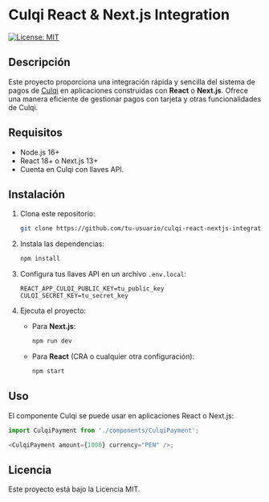# Culqi React & Next.js Integration

[![License: MIT](https://img.shields.io/badge/License-MIT-green.svg)](LICENSE)

## Descripción

Este proyecto proporciona una integración rápida y sencilla del sistema de pagos de [Culqi](https://culqi.com) en aplicaciones construidas con **React** o **Next.js**. Ofrece una manera eficiente de gestionar pagos con tarjeta y otras funcionalidades de Culqi.

## Requisitos

- Node.js 16+
- React 18+ o Next.js 13+
- Cuenta en Culqi con llaves API.

## Instalación

1. Clona este repositorio:
    ```bash
    git clone https://github.com/tu-usuario/culqi-react-nextjs-integration.git
    ```

2. Instala las dependencias:
    ```bash
    npm install
    ```

3. Configura tus llaves API en un archivo `.env.local`:
    ```env
    REACT_APP_CULQI_PUBLIC_KEY=tu_public_key
    CULQI_SECRET_KEY=tu_secret_key
    ```

4. Ejecuta el proyecto:
    - Para **Next.js**:
      ```bash
      npm run dev
      ```
    - Para **React** (CRA o cualquier otra configuración):
      ```bash
      npm start
      ```

## Uso

El componente Culqi se puede usar en aplicaciones React o Next.js:

```js
import CulqiPayment from './components/CulqiPayment';

<CulqiPayment amount={1000} currency="PEN" />;
```

## Licencia

Este proyecto está bajo la Licencia MIT.